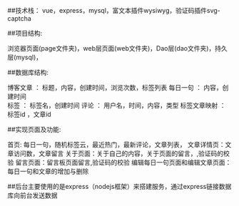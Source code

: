 ##技术栈：
vue，express，mysql，富文本插件wysiwyg，验证码插件svg-captcha

##项目结构:

   浏览器页面(page文件夹)，web层页面(web文件夹)，Dao层(dao文件夹)，持久层(mysql)，
   
##数据库结构:

博客文章 ： 标题，内容，创建时间，浏览次数，标签列表
每日一句 ： 内容，创建时间     
标签 ： 标签名，创建时间
评论 ： 用户名，时间，内容，类型
标签文章映射 ： 标签id ，文章id

##实现页面及功能:

首页: 每日一句，随机标签云，最近热门，最新评论，文章列表，
文章详情页：文章访问数，文章留言
关于页面：关于自己的内容，关于页面的留言，,验证码的校验
留言页面：留言板页面留言,验证码的校验
编辑每日一句页面和编辑文章页面：每日一句和文章的增加与删除

##后台主要使用的是express（nodejs框架）来搭建服务，通过express链接数据库向前台发送数据
